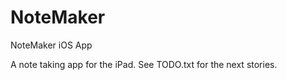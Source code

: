 NoteMaker
=========

NoteMaker iOS App

A note taking app for the iPad.
See TODO.txt for the next stories.